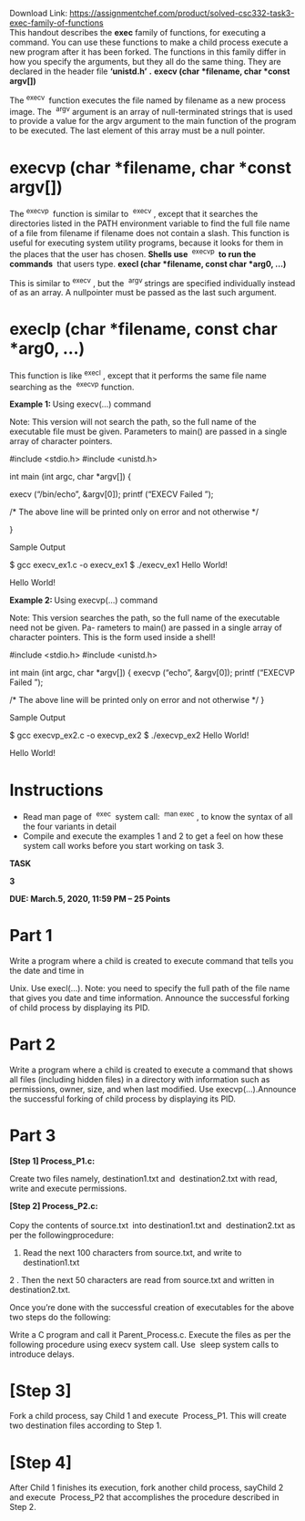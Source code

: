 Download Link: https://assignmentchef.com/product/solved-csc332-task3-exec-family-of-functions
<br>
This handout describes the <strong>exec</strong>​ family​ of functions, for executing a command. You can use these functions to make a child process execute a new program after it has been forked. The functions in this family differ in how you specify the arguments, but they all do the same thing. They are declared in the header file <strong>‘unistd.h’</strong>​ <strong>.</strong>​  <strong>execv (char *filename, char *const argv[])  </strong>

The <sup>execv </sup>​              function executes the file named by filename as a new process image. The ​         <sup>argv</sup>​       argument is an array of null-terminated strings that is used to provide a value for the argv argument to the main function of the program to be executed. The last element of this array must be a null pointer.

<h1>execvp (char *filename, char *const argv[])</h1>

The <sup>execvp </sup>​            function is similar to ​      <sup>execv</sup>​    ​, except that it searches the directories listed in the PATH environment variable to find the full file name of a file from filename if filename does not contain a slash. This function is useful for executing system utility programs, because it looks for them in the places that the user has chosen. <strong>Shells use </strong>​      <sup>execvp </sup>​                <strong>to run the commands </strong>​ that users type.​   <strong>execl (char *filename, const char *arg0, …)  </strong>

This is similar to <sup>execv</sup>​        , but the ​           <sup>argv </sup>​     strings are specified individually instead of as an array. A null​    pointer must be passed as the last such argument.

<h1>execlp (char *filename, const char *arg0, …)</h1>

This function is like <sup>execl</sup>​   , except that it performs the same file name searching as the ​      <sup>execvp</sup>​ function.

<strong>Example 1: </strong>Using execv(…) command​

Note: This version will not search the path, so the full name of the executable file must be given. Parameters to main() are passed in a single array of character pointers.

#include &lt;stdio.h&gt; #include &lt;unistd.h&gt;

int main (int argc, char *argv[]) {

execv (“/bin/echo”, &amp;argv[0]); printf (“EXECV Failed
”);

/* The above line will be printed only on error and not otherwise */

}




Sample Output

$ gcc execv_ex1.c -o execv_ex1 $ ./execv_ex1 Hello World!

Hello World!

<strong>Example 2: </strong>Using execvp(…) command​

Note: This version searches the path, so the full name of the executable need not be given. Pa- rameters to main() are passed in a single array of character pointers. This is the form used inside a shell!

#include &lt;stdio.h&gt; #include &lt;unistd.h&gt;

int main (int argc, char *argv[]) {     execvp (“echo”, &amp;argv[0]); printf (“EXECVP Failed
”);

/* The above line will be printed only on error and not otherwise */  }

Sample Output

$ gcc execvp_ex2.c -o execvp_ex2  $ ./execvp_ex2 Hello World!

Hello World!

<h1>Instructions</h1>

<ul>

 <li>Read man page of ​ <sup>exec </sup>​     system call: ​      <sup>man exec</sup>​            , to know the syntax of all the four variants in detail​</li>

 <li>Compile and execute the examples 1 and 2 to get a feel on how these system call works before you​ start working on task 3.</li>

</ul>










<strong>TASK </strong>

<strong>3 </strong>

<strong>DUE: </strong>​<strong>March</strong>​<strong>. </strong>​<strong>5</strong>​<strong>, 2020, 11:59 PM – 25 Points  </strong>

<h1>Part 1</h1>

Write a program where a child is created to execute command that tells you the date and time in

Unix. Use ​execl(…). Note: you need to specify the full path of the file name that gives you date and​          time information. Announce the successful forking of child process by displaying its PID.

<h1>Part 2</h1>

Write a program where a child is created to execute a command that shows all files (including hidden files) in a directory with information such as permissions, owner, size, and when last modified. Use ​execvp(…).​ Announce the successful forking of child process by displaying its PID.

<h1>Part 3</h1>

<strong>[Step 1] Process_P1.c:  </strong>

Create two files namely, ​destination1.txt and ​  ​destination2.txt with read, write and execute​     permissions.

<strong>[Step 2] Process_P2.c:  </strong>

Copy the contents of ​source.txt<sup>  </sup>​ into <sup>​     </sup>​destination1.txt and ​    ​destination2.txt as per the following​     procedure:

<ol>

 <li>Read the next 100 characters from ​source.txt​, and write to ​destination1.txt</li>

</ol>

2​ . Then the next 50 characters are read from ​source.txt and written in ​ ​destination2.txt.

Once you’re done with the successful creation of executables for the above two steps do the following:

Write a C program and call it ​Parent_Process.c. Execute the files as per the following procedure using​     execv system call. Use ​           ​sleep system calls to introduce delays.​

<h1>[Step 3]</h1>

Fork a child process, say ​Child 1 and execute ​   ​Process_P1. This will create two destination files​           according to Step 1. <strong> </strong>

<h1>[Step 4]</h1>

After ​Child 1 finishes its execution, fork another child process, say ​         ​Child 2 and execute ​    ​Process_P2 that accomplishes the procedure described in Step 2.